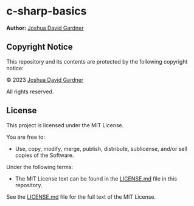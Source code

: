 # c-sharp-basics

**Author:** [Joshua David Gardner](https://jgcoding2020.github.io/My-Portfolio/)

## Copyright Notice

This repository and its contents are protected by the following copyright notice:

© 2023 [Joshua David Gardner](https://github.com/jgcoding2020/c-sharp-basics)

All rights reserved.

## License

This project is licensed under the MIT License.

You are free to:

- Use, copy, modify, merge, publish, distribute, sublicense, and/or sell copies of the Software.

Under the following terms:

- The MIT License text can be found in the [LICENSE.md](LICENSE.md) file in this repository.

See the [LICENSE.md](LICENSE.md) file for the full text of the MIT License.

